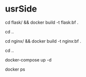 # usrSide


cd flask/ && docker build -t flask:bf .

cd ..

cd nginx/ && docker build -t nginx:bf .

cd ..

docker-compose up -d

docker ps
